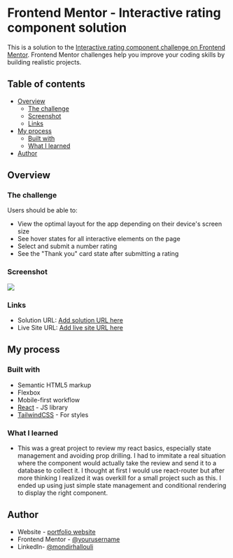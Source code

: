 # Frontend Mentor - Interactive rating component solution

This is a solution to the [Interactive rating component challenge on Frontend Mentor](https://www.frontendmentor.io/challenges/interactive-rating-component-koxpeBUmI). Frontend Mentor challenges help you improve your coding skills by building realistic projects. 

## Table of contents

- [Overview](#overview)
  - [The challenge](#the-challenge)
  - [Screenshot](#screenshot)
  - [Links](#links)
- [My process](#my-process)
  - [Built with](#built-with)
  - [What I learned](#what-i-learned)
- [Author](#author)

## Overview

### The challenge

Users should be able to:

- View the optimal layout for the app depending on their device's screen size
- See hover states for all interactive elements on the page
- Select and submit a number rating
- See the "Thank you" card state after submitting a rating

### Screenshot

![](./screenshot.png)

### Links

- Solution URL: [Add solution URL here](https://your-solution-url.com)
- Live Site URL: [Add live site URL here](https://your-live-site-url.com)

## My process

### Built with

- Semantic HTML5 markup
- Flexbox
- Mobile-first workflow
- [React](https://reactjs.org/) - JS library
- [TailwindCSS](https://tailwindcss.com/) - For styles

### What I learned

- This was a great project to review my react basics, especially state management and avoiding prop drilling. I had to immitate a real situation where the component would actually take the review and send it to a database to collect it. I thought at first I would use react-router but after more thinking I realized it was overkill for a small project such as this. I ended up using just simple state management and conditional rendering to display the right component.

## Author

- Website - [portfolio website](https://www.mh-portfolio.pages.com)
- Frontend Mentor - [@yourusername](https://www.frontendmentor.io/profile/mondirhallouli)
- LinkedIn- [@mondirhallouli](https://www.linkedin.com/in/mondir-hallouli)
